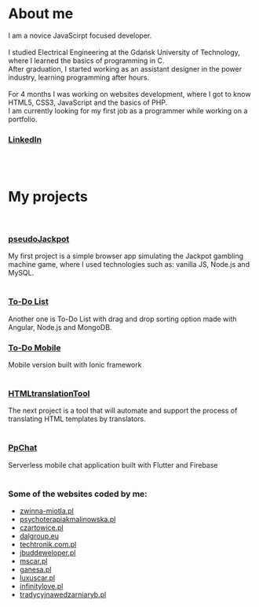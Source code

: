 # About me
I am a novice JavaScirpt focused developer. <br /> <br />
I studied Electrical Engineering at the Gdańsk University of Technology, where I learned the basics of programming in C. <br />
After graduation, I started working as an assistant designer in the power industry, learning programming after hours. <br /> <br />
For 4 months I was working on websites development, where I got to know HTML5, CSS3, JavaScript and the basics of PHP. <br />
I am currently looking for my first job as a programmer while working on a portfolio.

### [LinkedIn](https://www.linkedin.com/in/paweł-Małek)
<br /> <br />

# My projects
<br />

### [pseudoJackpot](https://jackpot.pppmmm.pl/)
My first project is a simple browser app simulating the Jackpot gambling machine game, where I used technologies such as: vanilla JS, Node.js and MySQL.
<br /> <br />

### [To-Do List](https://todo.pppmmm.pl/)
Another one is To-Do List with drag and drop sorting option made with Angular, Node.js and MongoDB.  

### [To-Do Mobile](https://drive.google.com/drive/folders/1OpUzcEuO5Mr3DBd4977ORzwrv-EduInr?usp=sharing)
Mobile version built with Ionic framework
<br /><br />

### [HTMLtranslationTool](https://translator.pppmmm.pl/)
The next project is a tool that will automate and support the process of translating HTML templates by translators.
<br /> <br />

### [PpChat](https://drive.google.com/drive/folders/1OpUzcEuO5Mr3DBd4977ORzwrv-EduInr?usp=sharing)
Serverless mobile chat application built with Flutter and Firebase
<br /><br />

### Some of the websites coded by me: 
* [zwinna-miotla.pl](https://zwinna-miotla.pl/)
* [psychoterapiakmalinowska.pl](https://psychoterapiakmalinowska.pl/)
* [czartowice.pl](http://czartowice.pl/)
* [dalgroup.eu](http://dalgroup.eu/)
* [techtronik.com.pl](https://techtronik.com.pl/)
* [jbuddeweloper.pl](https://jbuddeweloper.pl/)
* [mscar.pl](https://mscar.pl/)
* [ganesa.pl](https://ganesa.pl/)
* [luxuscar.pl](https://luxuscar.pl/)
* [infinitylove.pl](https://infinitylove.evada.pl/)
* [tradycyjnawedzarniaryb.pl](https://tradycyjnawedzarniaryb.pl/)
